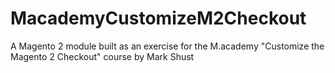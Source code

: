 # MacademyCustomizeM2Checkout
A Magento 2 module built as an exercise for the M.academy "Customize the Magento 2 Checkout" course by Mark Shust
